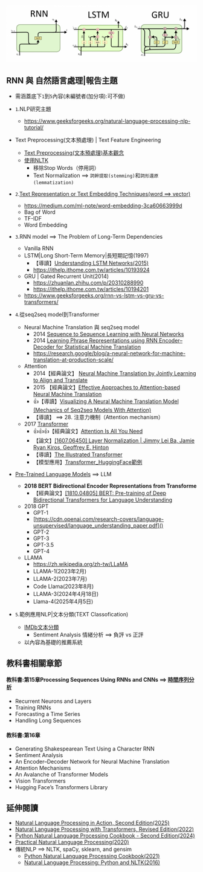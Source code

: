 ![RNN.png](RNN.png)

## RNN 與 自然語言處理|報告主題
- 需涵蓋底下`1`到`5`內容(未編號者(加分項):可不做)
- `1`.NLP研究主題
  - https://www.geeksforgeeks.org/natural-language-processing-nlp-tutorial/ 
- Text Preprocessing(文本預處理) | Text Feature Engineering
  - [Text Preprocessing(文本預處理)基本觀念](TextPreprocessing.md)
  - [使用NLTK](IMDb文本分類_NLTK.md)
    - 移除Stop Words（停用詞）
    - Text Normalization ==> `詞幹提取(stemming)`和`詞形還原(lemmatization)`
- `2`.[Text Representation or Text Embedding Techniques(word ==> vector) ](NLP_WordVector.md)
  - https://medium.com/ml-note/word-embedding-3ca60663999d
  - Bag of Word
  - TF-IDF
  - Word Embedding 
- `3`.RNN model  ==> The Problem of Long-Term Dependencies
  - Vanilla RNN
  - LSTM|Long Short-Term Memory|長短期記憶(1997)
    - 【導讀】[Understanding LSTM Networks(2015)](https://colah.github.io/posts/2015-08-Understanding-LSTMs/)
    - https://ithelp.ithome.com.tw/articles/10193924 
  - GRU | Gated Recurrent Unit(2014)
    - https://zhuanlan.zhihu.com/p/20310288990
    - https://ithelp.ithome.com.tw/articles/10194201 
  - https://www.geeksforgeeks.org/rnn-vs-lstm-vs-gru-vs-transformers/
- `4`.從seq2seq model到Transformer
  - Neural Machine Translation 與 seq2seq model
    - 2014 [Sequence to Sequence Learning with Neural Networks](https://arxiv.org/abs/1409.3215)
    - 2014 [Learning Phrase Representations using RNN Encoder–Decoder for Statistical Machine Translation](https://emnlp2014.org/papers/pdf/EMNLP2014179.pdf)
    - https://research.google/blog/a-neural-network-for-machine-translation-at-production-scale/
  - Attention
    - 2014【經典論文】 [Neural Machine Translation by Jointly Learning to Align and Translate](https://arxiv.org/abs/1409.0473)
    - 2015 【經典論文】[Effective Approaches to Attention-based Neural Machine Translation](https://arxiv.org/abs/1508.04025)
    - 👍【導讀】[Visualizing A Neural Machine Translation Model (Mechanics of Seq2seq Models With Attention)](https://jalammar.github.io/visualizing-neural-machine-translation-mechanics-of-seq2seq-models-with-attention/)
    - 【導讀】 ==> 28. 注意力機制（Attention mechanism）
  - 2017 [Transformer](Transformer.md)
    - 👍👍👍【經典論文】[Attention Is All You Need](https://arxiv.org/abs/1706.03762)
    - 【論文】[[1607.06450] Layer Normalization | Jimmy Lei Ba, Jamie Ryan Kiros, Geoffrey E. Hinton](https://arxiv.org/abs/1607.06450)
    - 【導讀】[The Illustrated Transformer](https://jalammar.github.io/illustrated-transformer/)
    - 【模型應用】[Transformer_HuggingFace範例](Transformer_HuggingFace範例.md)
- [Pre-Trained Language Models](Pre-Trained_Language_Models.md) ==> LLM
  - **2018 BERT Bidirectional Encoder Representations from Transforme**
    - 【經典論文】[[1810.04805] BERT: Pre-training of Deep Bidirectional Transformers for Language Understanding](https://arxiv.org/abs/1810.04805)
  - 2018 GPT
    - GPT-1
    -  [https://cdn.openai.com/research-covers/language-unsupervised/language_understanding_paper.pdf]()
    - GPT-2
    - GPT-3
    - GPT-3.5
    - GPT-4 
  - LLAMA
    - https://zh.wikipedia.org/zh-tw/LLaMA
    - LLAMA-1(2023年2月)
    - LLAMA-2(2023年7月)
    - Code Llama(2023年8月)
    - LLAMA-3(2024年4月18日)
    - Llama-4(2025年4月5日) 

- `5`.範例應用NLP|文本分類(TEXT Classofication)
  - [IMDb文本分類](IMDb文本分類.md)
    - Sentiment Analysis 情緒分析 ==> 負評 vs 正評
  - 以內容為基礎的推薦系統



## 教科書相關章節
#### 教科書:第15章Processing Sequences Using RNNs and CNNs ==> [時間序列分析](時間序列分析.md)
- Recurrent Neurons and Layers
- Training RNNs
- Forecasting a Time Series
- Handling Long Sequences

#### 教科書:第16章
- Generating Shakespearean Text Using a Character RNN
- Sentiment Analysis
- An Encoder–Decoder Network for Neural Machine Translation
- Attention Mechanisms
- An Avalanche of Transformer Models
- Vision Transformers
- Hugging Face’s Transformers Library

## 延伸閱讀
- [Natural Language Processing in Action, Second Edition(2025)](https://learning.oreilly.com/library/view/natural-language-processing/9781617299445/)
- [Natural Language Processing with Transformers, Revised Edition(2022)](https://learning.oreilly.com/library/view/natural-language-processing/9781098136789/)
- [Python Natural Language Processing Cookbook - Second Edition(2024)](https://learning.oreilly.com/library/view/python-natural-language/9781803245744/)
- [Practical Natural Language Processing(2020)](https://learning.oreilly.com/library/view/practical-natural-language/9781492054047/)
- 傳統NLP ==> NLTK, spaCy, sklearn, and gensim
  - [Python Natural Language Processing Cookbook(2021)](https://learning.oreilly.com/library/view/python-natural-language/9781838987312/)
  - [Natural Language Processing: Python and NLTK(2016)](https://learning.oreilly.com/library/view/natural-language-processing/9781787285101/) 


